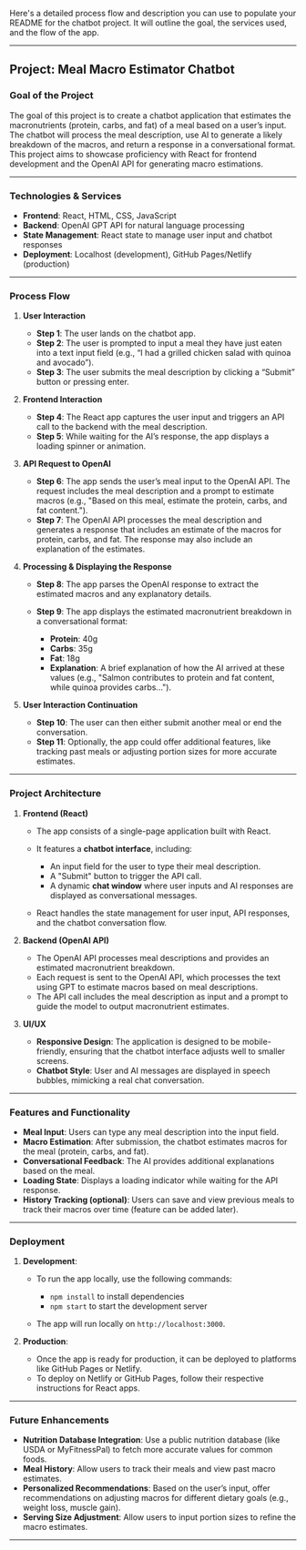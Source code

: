 Here's a detailed process flow and description you can use to populate your README for the chatbot project. It will outline the goal, the services used, and the flow of the app.

---

## Project: Meal Macro Estimator Chatbot

### **Goal of the Project**

The goal of this project is to create a chatbot application that estimates the macronutrients (protein, carbs, and fat) of a meal based on a user’s input. The chatbot will process the meal description, use AI to generate a likely breakdown of the macros, and return a response in a conversational format. This project aims to showcase proficiency with React for frontend development and the OpenAI API for generating macro estimations.

---

### **Technologies & Services**

* **Frontend**: React, HTML, CSS, JavaScript
* **Backend**: OpenAI GPT API for natural language processing
* **State Management**: React state to manage user input and chatbot responses
* **Deployment**: Localhost (development), GitHub Pages/Netlify (production)

---

### **Process Flow**

1. **User Interaction**

   * **Step 1**: The user lands on the chatbot app.
   * **Step 2**: The user is prompted to input a meal they have just eaten into a text input field (e.g., “I had a grilled chicken salad with quinoa and avocado”).
   * **Step 3**: The user submits the meal description by clicking a “Submit” button or pressing enter.

2. **Frontend Interaction**

   * **Step 4**: The React app captures the user input and triggers an API call to the backend with the meal description.
   * **Step 5**: While waiting for the AI’s response, the app displays a loading spinner or animation.

3. **API Request to OpenAI**

   * **Step 6**: The app sends the user’s meal input to the OpenAI API. The request includes the meal description and a prompt to estimate macros (e.g., "Based on this meal, estimate the protein, carbs, and fat content.").
   * **Step 7**: The OpenAI API processes the meal description and generates a response that includes an estimate of the macros for protein, carbs, and fat. The response may also include an explanation of the estimates.

4. **Processing & Displaying the Response**

   * **Step 8**: The app parses the OpenAI response to extract the estimated macros and any explanatory details.
   * **Step 9**: The app displays the estimated macronutrient breakdown in a conversational format:

     * **Protein**: 40g
     * **Carbs**: 35g
     * **Fat**: 18g
     * **Explanation**: A brief explanation of how the AI arrived at these values (e.g., "Salmon contributes to protein and fat content, while quinoa provides carbs...").

5. **User Interaction Continuation**

   * **Step 10**: The user can then either submit another meal or end the conversation.
   * **Step 11**: Optionally, the app could offer additional features, like tracking past meals or adjusting portion sizes for more accurate estimates.

---

### **Project Architecture**

1. **Frontend (React)**

   * The app consists of a single-page application built with React.
   * It features a **chatbot interface**, including:

     * An input field for the user to type their meal description.
     * A "Submit" button to trigger the API call.
     * A dynamic **chat window** where user inputs and AI responses are displayed as conversational messages.
   * React handles the state management for user input, API responses, and the chatbot conversation flow.

2. **Backend (OpenAI API)**

   * The OpenAI API processes meal descriptions and provides an estimated macronutrient breakdown.
   * Each request is sent to the OpenAI API, which processes the text using GPT to estimate macros based on meal descriptions.
   * The API call includes the meal description as input and a prompt to guide the model to output macronutrient estimates.

3. **UI/UX**

   * **Responsive Design**: The application is designed to be mobile-friendly, ensuring that the chatbot interface adjusts well to smaller screens.
   * **Chatbot Style**: User and AI messages are displayed in speech bubbles, mimicking a real chat conversation.

---

### **Features and Functionality**

* **Meal Input**: Users can type any meal description into the input field.
* **Macro Estimation**: After submission, the chatbot estimates macros for the meal (protein, carbs, and fat).
* **Conversational Feedback**: The AI provides additional explanations based on the meal.
* **Loading State**: Displays a loading indicator while waiting for the API response.
* **History Tracking (optional)**: Users can save and view previous meals to track their macros over time (feature can be added later).

---

### **Deployment**

1. **Development**:

   * To run the app locally, use the following commands:

     * `npm install` to install dependencies
     * `npm start` to start the development server
   * The app will run locally on `http://localhost:3000`.

2. **Production**:

   * Once the app is ready for production, it can be deployed to platforms like GitHub Pages or Netlify.
   * To deploy on Netlify or GitHub Pages, follow their respective instructions for React apps.

---

### **Future Enhancements**

* **Nutrition Database Integration**: Use a public nutrition database (like USDA or MyFitnessPal) to fetch more accurate values for common foods.
* **Meal History**: Allow users to track their meals and view past macro estimates.
* **Personalized Recommendations**: Based on the user’s input, offer recommendations on adjusting macros for different dietary goals (e.g., weight loss, muscle gain).
* **Serving Size Adjustment**: Allow users to input portion sizes to refine the macro estimates.

---

